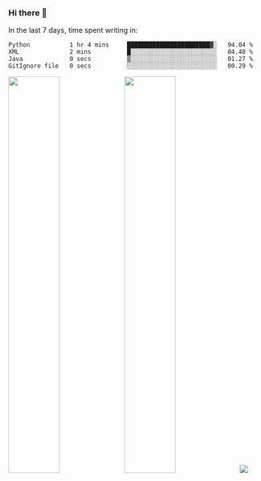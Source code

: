 ### Hi there 👋

In the last 7 days, time spent writing in:

<!--START_SECTION:waka-->

```text
Python           1 hr 4 mins     ███████████████████████▓░   94.04 %
XML              2 mins          █░░░░░░░░░░░░░░░░░░░░░░░░   04.40 %
Java             0 secs          ▒░░░░░░░░░░░░░░░░░░░░░░░░   01.27 %
GitIgnore file   0 secs          ░░░░░░░░░░░░░░░░░░░░░░░░░   00.29 %
```

<!--END_SECTION:waka-->

<img src="https://wakatime.com/share/@jimtje/5d0c92de-08f8-4a72-8f2f-6a9693d1e318.svg" width=45% height=45%> <img src="https://wakatime.com/share/@jimtje/501498ae-bda5-4da7-a89d-b40bcdd5556d.svg" width=45% height=45%>
![](https://hit.yhype.me/github/profile?user_id=43537315)
